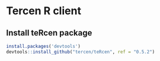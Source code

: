 # Tercen R client

## Install teRcen package

```R
install.packages('devtools')
devtools::install_github("tercen/teRcen", ref = "0.5.2")
```